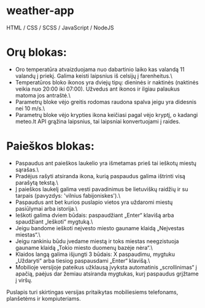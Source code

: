 # weather-app
HTML / CSS / SCSS / JavaScript / NodeJS

# Orų blokas:

* Oro temperatūra atvaizduojama nuo dabartinio laiko kas valandą 11 valandų į priekį. Galima keisti laipsnius iš celsijų į farenheitus.\
* Temperatūros bloko ikonos yra dviejų tipų: dieninės ir naktinės (naktinės veikia nuo 20:00 iki 07:00). Užvedus ant ikonos ir ilgiau palaukus matoma jos antraštė.\
* Parametrų bloke vėjo greitis rodomas raudona spalva jeigu yra didesnis nei 10 m/s.\
* Parametrų bloke vėjo krypties ikona keičiasi pagal vėjo kryptį, o kadangi meteo.lt API grąžina laipsnius, tai laipsniai konvertuojami į raides.

# Paieškos blokas:

* Paspaudus ant paieškos laukelio yra išmetamas prieš tai ieškotų miestų sąrašas.\
* Pradėjus rašyti atsiranda ikona, kurią paspaudus galima ištrinti visą parašytą tekstą.\
* Į paieškos laukelį galima vesti pavadinimus be lietuviškų raidžių ir su tarpais (pavyzdys: 'vilnius fabijoniskes').\
* Paspaudus ant bet kurios puslapio vietos yra uždaromi miestų pasiūlymai arba istorija.\
* Ieškoti galima dviem būdais: paspaudžiant „Enter“ klavišą arba spaudžiant „Ieškoti“ mygtuką.\
* Jeigu bandome ieškoti neįvesto miesto gauname klaidą „Neįvestas miestas“.\
* Jeigu rankiniu būdu įvedame miestą ir toks miestas neegzistuoja gauname klaidą „Tokio miesto duomenų bazėje nėra“.\
* Klaidos langą galima išjungti 3 būdais: X paspaudimu, mygtuku „Uždaryti“ arba tiesiog paspausdami „Enter“ klavišą.\
* Mobilioje versijoje pateikus užklausą įvyksta automatinis „scrollinimas“ į apačią, paėjus dar žemiau atsiranda mygtukas, kurį paspaudus grįžtame į viršų.

Puslapis turi skirtingas versijas pritaikytas mobiliesiems telefonams, planšetėms ir kompiuteriams.
